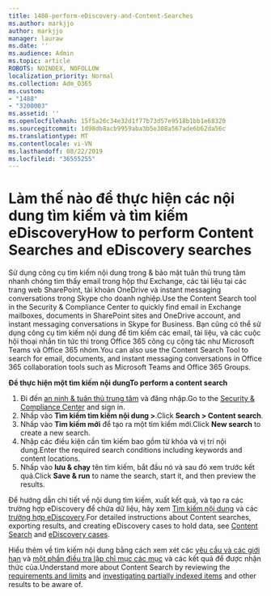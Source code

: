 ```yaml
---
title: 1488-perform-eDiscovery-and-Content-Searches
ms.author: markjjo
author: markjjo
manager: lauraw
ms.date: ''
ms.audience: Admin
ms.topic: article
ROBOTS: NOINDEX, NOFOLLOW
localization_priority: Normal
ms.collection: Adm_O365
ms.custom:
- "1488"
- "3200003"
ms.assetid: ''
ms.openlocfilehash: 15f5a26c34e32d1f77b73d57e9518b1bb1e68320
ms.sourcegitcommit: 1d98db8acb9959aba3b5e308a567ade6b62da56c
ms.translationtype: MT
ms.contentlocale: vi-VN
ms.lasthandoff: 08/22/2019
ms.locfileid: "36555255"
---
```

# <a name="how-to-perform-content-searches-and-ediscovery-searches"></a><span data-ttu-id="1ca41-102">Làm thế nào để thực hiện các nội dung tìm kiếm và tìm kiếm eDiscovery</span><span class="sxs-lookup"><span data-stu-id="1ca41-102">How to perform Content Searches and eDiscovery searches</span></span>

<span data-ttu-id="1ca41-103">Sử dụng công cụ tìm kiếm nội dung trong & bảo mật tuân thủ trung tâm nhanh chóng tìm thấy email trong hộp thư Exchange, các tài liệu tại các trang web SharePoint, tài khoản OneDrive và instant messaging conversations trong Skype cho doanh nghiệp.</span><span class="sxs-lookup"><span data-stu-id="1ca41-103">Use the Content Search tool in the Security & Compliance Center to quickly find email in Exchange mailboxes, documents in SharePoint sites and OneDrive account, and instant messaging conversations in Skype for Business.</span></span> <span data-ttu-id="1ca41-104">Bạn cũng có thể sử dụng công cụ tìm kiếm nội dung để tìm kiếm các email, tài liệu, và các cuộc hội thoại nhắn tin tức thì trong Office 365 công cụ cộng tác như Microsoft Teams và Office 365 nhóm.</span><span class="sxs-lookup"><span data-stu-id="1ca41-104">You can also use the Content Search Tool to search for email, documents, and instant messaging conversations in Office 365 collaboration tools such as Microsoft Teams and Office 365 Groups.</span></span>

<span data-ttu-id="1ca41-105">**Để thực hiện một tìm kiếm nội dung**</span><span class="sxs-lookup"><span data-stu-id="1ca41-105">**To perform a content search**</span></span>

1. <span data-ttu-id="1ca41-106">Đi đến [an ninh & tuân thủ trung tâm](https://protection.office.com) và đăng nhập.</span><span class="sxs-lookup"><span data-stu-id="1ca41-106">Go to the [Security & Compliance Center](https://protection.office.com) and sign in.</span></span>
2. <span data-ttu-id="1ca41-107">Nhấp vào **Tìm kiếm tìm kiếm nội dung >**.</span><span class="sxs-lookup"><span data-stu-id="1ca41-107">Click **Search > Content search**.</span></span>
3. <span data-ttu-id="1ca41-108">Nhấp vào **Tìm kiếm mới** để tạo ra một tìm kiếm mới.</span><span class="sxs-lookup"><span data-stu-id="1ca41-108">Click **New search** to create a new search.</span></span>
4. <span data-ttu-id="1ca41-109">Nhập các điều kiện cần tìm kiếm bao gồm từ khóa và vị trí nội dung.</span><span class="sxs-lookup"><span data-stu-id="1ca41-109">Enter the required search conditions including keywords and content locations.</span></span>  
5. <span data-ttu-id="1ca41-110">Nhấp vào **lưu & chạy** tên tìm kiếm, bắt đầu nó và sau đó xem trước kết quả.</span><span class="sxs-lookup"><span data-stu-id="1ca41-110">Click **Save & run** to name the search, start it, and then preview the results.</span></span>

<span data-ttu-id="1ca41-111">Để hướng dẫn chi tiết về nội dung tìm kiếm, xuất kết quả, và tạo ra các trường hợp eDiscovery để chứa dữ liệu, hãy xem [Tìm kiếm nội dung](https://docs.microsoft.com/office365/securitycompliance/content-search) và các [trường hợp eDiscovery](https://docs.microsoft.com/office365/securitycompliance/ediscovery-cases).</span><span class="sxs-lookup"><span data-stu-id="1ca41-111">For detailed instructions about Content searches, exporting results, and creating eDiscovery cases to hold data, see [Content Search](https://docs.microsoft.com/office365/securitycompliance/content-search) and [eDiscovery cases](https://docs.microsoft.com/office365/securitycompliance/ediscovery-cases).</span></span>

<span data-ttu-id="1ca41-112">Hiểu thêm về tìm kiếm nội dung bằng cách xem xét các [yêu cầu và các giới hạn](https://docs.microsoft.com/office365/securitycompliance/limits-for-content-search) và [một phần điều tra lập chỉ mục các mục](https://docs.microsoft.com/office365/securitycompliance/investigating-partially-indexed-items-in-ediscovery) và các kết quả để được nhận thức của.</span><span class="sxs-lookup"><span data-stu-id="1ca41-112">Understand more about Content Search by reviewing the [requirements and limits](https://docs.microsoft.com/office365/securitycompliance/limits-for-content-search) and  [investigating partially indexed items](https://docs.microsoft.com/office365/securitycompliance/investigating-partially-indexed-items-in-ediscovery) and other results to be aware of.</span></span>